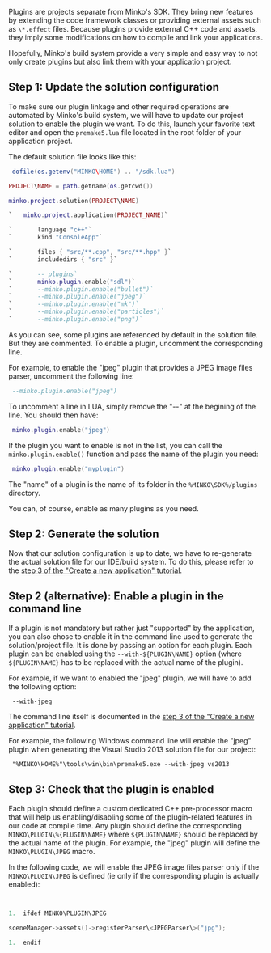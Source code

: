 Plugins are projects separate from Minko's SDK. They bring new features by extending the code framework classes or providing external assets such as `\*.effect` files. Because plugins provide external C++ code and assets, they imply some modifications on how to compile and link your applications.

Hopefully, Minko's build system provide a very simple and easy way to not only create plugins but also link them with your application project.

Step 1: Update the solution configuration
-----------------------------------------

To make sure our plugin linkage and other required operations are automated by Minko's build system, we will have to update our project solution to enable the plugin we want. To do this, launch your favorite text editor and open the `premake5.lua` file located in the root folder of your application project.

The default solution file looks like this:


```lua
 dofile(os.getenv("MINKO\HOME") .. "/sdk.lua")

PROJECT\NAME = path.getname(os.getcwd())

minko.project.solution(PROJECT\NAME)

`   minko.project.application(PROJECT_NAME)`

`       language "c++"`
`       kind "ConsoleApp"`

`       files { "src/**.cpp", "src/**.hpp" }`
`       includedirs { "src" }`

`       -- plugins`
`       minko.plugin.enable("sdl")`
`       --minko.plugin.enable("bullet")`
`       --minko.plugin.enable("jpeg")`
`       --minko.plugin.enable("mk")`
`       --minko.plugin.enable("particles")`
`       --minko.plugin.enable("png")`


```


As you can see, some plugins are referenced by default in the solution file. But they are commented. To enable a plugin, uncomment the corresponding line.

For example, to enable the "jpeg" plugin that provides a JPEG image files parser, uncomment the following line:


```lua
 --minko.plugin.enable("jpeg") 
```


To uncomment a line in LUA, simply remove the "--" at the begining of the line. You should then have:


```lua
 minko.plugin.enable("jpeg") 
```


If the plugin you want to enable is not in the list, you can call the `minko.plugin.enable()` function and pass the name of the plugin you need:


```lua
 minko.plugin.enable("myplugin") 
```


The "name" of a plugin is the name of its folder in the `%MINKO\SDK%/plugins` directory.

You can, of course, enable as many plugins as you need.

Step 2: Generate the solution
-----------------------------

Now that our solution configuration is up to date, we have to re-generate the actual solution file for our IDE/build system. To do this, please refer to the [step 3 of the "Create a new application" tutorial](Create_a_new_application#Step_3:_Generate_the_solution_file).

Step 2 (alternative): Enable a plugin in the command line
---------------------------------------------------------

If a plugin is not mandatory but rather just "supported" by the application, you can also chose to enable it in the command line used to generate the solution/project file. It is done by passing an option for each plugin. Each plugin can be enabled using the `--with-${PLUGIN\NAME}` option (where `${PLUGIN\NAME}` has to be replaced with the actual name of the plugin).

For example, if we want to enabled the "jpeg" plugin, we will have to add the following option:


```
 --with-jpeg 
```


The command line itself is documented in the [step 3 of the "Create a new application" tutorial](Create_a_new_application#Step_3:_Generate_the_solution_file).

For example, the following Windows command line will enable the "jpeg" plugin when generating the Visual Studio 2013 solution file for our project:


```
 "%MINKO\HOME%"\tools\win\bin\premake5.exe --with-jpeg vs2013 
```


Step 3: Check that the plugin is enabled
----------------------------------------

Each plugin should define a custom dedicated C++ pre-processor macro that will help us enabling/disabling some of the plugin-related features in our code at compile time. Any plugin should define the corresponding `MINKO\PLUGIN\%{PLUGIN\NAME}` where `${PLUGIN\NAME}` should be replaced by the actual name of the plugin. For example, the "jpeg" plugin will define the `MINKO\PLUGIN\JPEG` macro.

In the following code, we will enable the JPEG image files parser only if the `MINKO\PLUGIN\JPEG` is defined (ie only if the corresponding plugin is actually enabled):


```cpp


1.  ifdef MINKO\PLUGIN\JPEG

sceneManager->assets()->registerParser\<JPEGParser\>("jpg");

1.  endif


```


